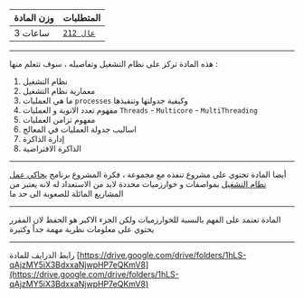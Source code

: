 | وزن المادة | المتطلبات |  
|---|---|  
| 3 ساعات | [`عال 212`](https://infosystems.blog/plan-study/course/CSC-212)|

---

<!-- start -->

هذه المادة تركز على نظام التشغيل وتفاصيله ، سوف تتعلم منها :

1. نظام التشغيل
1. معمارية نظام التشغيل
1. ما هي العمليات `processes` وكيفية جدولتها وتنفيذها
1. مفهوم تعدد الانوية و العمليات `Threads` - `Multicore` - `MultiThreading`
1. مفهوم تزامن العمليات
1. اساليب جدولة العمليات في المعالج
1. إدارة الذاكرة
1. الذاكرة الافتراضية

---

أيضا المادة تحتوي على مشروع تنفذه مع مجموعة ، فكرة المشروع
برنامج [يحاكي عمل نظام التشغيل](https://github.com/DevMoath/operating-system-simulation) بمواصفات و خوارزميات محددة لابد
من الاستعداد له لانه يعتبر من المشاريع المائلة للصعوبة الى حد ما

---

المادة تعتمد على الفهم بالنسبة للخوارزميات ولكن الجزء الاكبر هو الحفظ لان المقرر يحتوي على معلومات نظرية مهمة جداً
وكثيرة

---

رابط الدرايف للمادة
[https://drive.google.com/drive/folders/1hLS-qAjzMY5iX3BdxxaNjwpHP7eQKmV8](https://drive.google.com/drive/folders/1hLS-qAjzMY5iX3BdxxaNjwpHP7eQKmV8)
